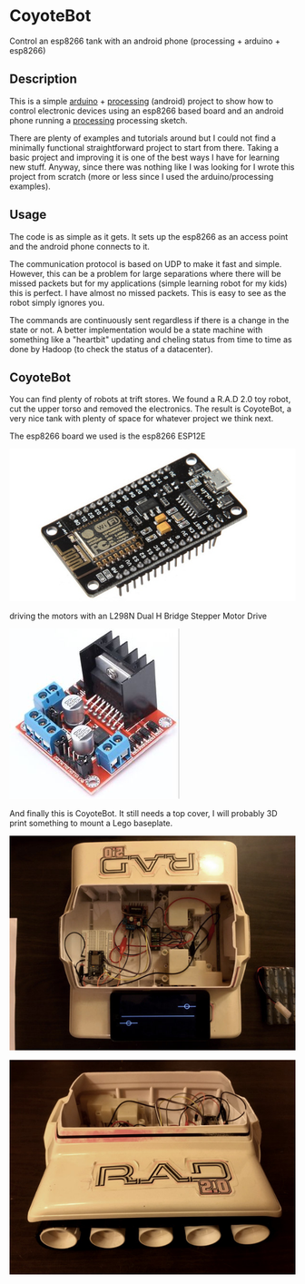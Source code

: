 # CoyoteBot

Control an esp8266 tank with an android phone (processing + arduino + esp8266)

## Description

This is a simple [arduino](https://www.arduino.cc/) + [processing](https://processing.org/) (android) project to show how to control electronic devices using an esp8266 based board and an android phone running a [processing](https://processing.org/) processing sketch.

There are plenty of examples and tutorials around but I could not find a minimally functional straightforward project to start from there. Taking a basic project and improving it is one of the best ways I have for learning new stuff. Anyway, since there was nothing like I was looking for I wrote this project from scratch (more or less since I used the arduino/processing examples). 

## Usage

The code is as simple as it gets. It sets up the esp8266 as an access point and the android phone connects to it. 

The communication protocol is based on UDP to make it fast and simple. However, this can be a problem for large separations where there will be missed packets but for my applications (simple learning robot for my kids) this is perfect. I have almost no missed packets. This is easy to see as the robot simply ignores you.

The commands are continuously sent regardless if there is a change in the state or not. A better implementation would be a state machine with something like a "heartbit" updating and cheling status from time to time as done by Hadoop (to check the status of a datacenter).

## CoyoteBot

You can find plenty of robots at trift stores. We found a R.A.D 2.0 toy robot, cut the upper torso and removed the electronics. The result is CoyoteBot, a very nice tank with plenty of space for whatever project we think next.

The esp8266 board we used is the esp8266 ESP12E

![picture](images/ESP-12E.jpg)

driving the motors with an L298N Dual H Bridge Stepper Motor Drive

![picture](images/L298N.jpg)

And finally this is CoyoteBot. It still needs a top cover, I will probably 3D print something to mount a Lego baseplate.

![picture](images/top.jpg)

![picture](images/side.jpg)









